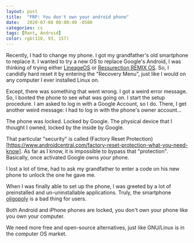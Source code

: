 ```yaml
---
layout: post
title:  "FRP: You don't own your android phone"
date:   2020-07-08 00:00:40 -0500
categories: cs
tags: [Rant, Android]
color: rgb(110, 93, 157)
---
```


Recently, I had to change my phone. I got my grandfather's old smartphone to replace it. I wanted to try a new OS to replace Google's Android, I was thinking of trying either [LineageOS](https://lineageos.org/) or [Ressurection REMIX OS](https://resurrectionremix.com/). So, I candidly hard reset it by entering the "Recovery Menu", just like I would on any computer I ever installed Linux on.

Except, there was something that went wrong. I got a weird error message. So, I booted the phone to see what was going on. I start the setup procedure. I am asked to log in with a Google Account, so I do. There, I get another weird message: I had to log in with the phone's owner account...

The phone was locked. Locked by Google. The physical device that I thought I owned, locked by the inside by Google.

That particular "security" is called (Factory Reset Protection)[https://www.androidcentral.com/factory-reset-protection-what-you-need-know]. As far as I know, it is impossible to bypass that "protection". Basically, once activated Google owns *your* phone.

I lost a lot of time, had to ask my grandfather to enter a code on his new phone to unlock the one he gave me.

When I was finally able to set up the phone, I was greeted by a lot of preinstalled and un-uninstallable applications. Truly, the smartphone [oligopoly](https://en.wikipedia.org/wiki/Oligopoly) is a bad thing for users. 

Both Android and iPhone phones are locked, you don't own your phone like you own your computer.

We need more free and open-source alternatives, just like GNU/Linux is in the computer OS market.
